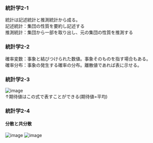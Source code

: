 ### 統計学2-1
統計は記述統計と推測統計から成る。  
記述統計：集団の性質を要約し記述する  
推測統計：集団から一部を取り出し、元の集団の性質を推測する  

### 統計学2-2
確率変数：事象と結びつけられた数値。事象そのものを指す場合もある。  
確率分布：事象の発生する確率の分布。離散値であれば表に示せる。  

### 統計学2-3
![image](https://user-images.githubusercontent.com/20613753/137914605-fe6da0d4-288f-4f03-bb60-4dcd3535860b.png)  
↑期待値はこの式で表すことができる(期待値=平均)

### 統計学2-4
#### 分散と共分散
![image](https://user-images.githubusercontent.com/20613753/137915204-ad00fa7e-bd39-43b9-98b2-4c20ff6211e2.png)
![image](https://user-images.githubusercontent.com/20613753/137915321-5aa17b3f-2677-4c06-98e3-26df2c56d312.png)



